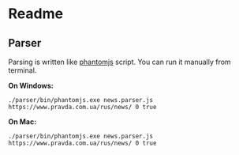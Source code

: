 # Readme

## Parser
Parsing is written like [phantomjs](http://phantomjs.org/) script. You can run it
manually from terminal.

**On Windows:**

`./parser/bin/phantomjs.exe news.parser.js  https://www.pravda.com.ua/rus/news/ 0 true`

**On Mac:** 

`./parser/bin/phantomjs.exe news.parser.js  https://www.pravda.com.ua/rus/news/ 0 true`